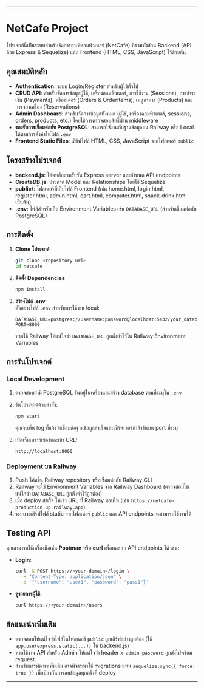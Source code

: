

---

# NetCafe Project

โปรเจกต์นี้เป็นระบบสำหรับจัดการคาเฟ่คอมพิวเตอร์ (NetCafe) ที่รวมทั้งส่วน Backend (API ด้วย Express & Sequelize) และ Frontend (HTML, CSS, JavaScript) ไว้ด้วยกัน

## คุณสมบัติหลัก

- **Authentication**: ระบบ Login/Register สำหรับผู้ใช้ทั่วไป
- **CRUD API**: สำหรับจัดการข้อมูลผู้ใช้, เครื่องคอมพิวเตอร์, การใช้งาน (Sessions), การชำระเงิน (Payments), พรีออเดอร์ (Orders & OrderItems), เมนูอาหาร (Products) และการจองเครื่อง (Reservations)
- **Admin Dashboard**: สำหรับจัดการข้อมูลทั้งหมด (ผู้ใช้, เครื่องคอมพิวเตอร์, sessions, orders, products, etc.) โดยใช้การตรวจสอบสิทธิ์ผ่าน middleware
- **รองรับการเชื่อมต่อกับ PostgreSQL**: สามารถใช้งานกับฐานข้อมูลบน Railway หรือ Local ได้ตามการตั้งค่าในไฟล์ `.env`
- **Frontend Static Files**: เสิร์ฟไฟล์ HTML, CSS, JavaScript จากโฟลเดอร์ `public`

## โครงสร้างโปรเจกต์

- **backend.js**: โค้ดหลักสำหรับรัน Express server และกำหนด API endpoints  
- **CreateDB.js**: ประกาศ Model และ Relationships โดยใช้ Sequelize  
- **public/**: โฟลเดอร์ที่เก็บไฟล์ Frontend (เช่น home.html, login.html, register.html, admin.html, cart.html, computer.html, snack-drink.html เป็นต้น)
- **.env**: ไฟล์สำหรับเก็บ Environment Variables เช่น `DATABASE_URL` (สำหรับเชื่อมต่อกับ PostgreSQL)

## การติดตั้ง

1. **Clone โปรเจกต์**

   ```bash
   git clone <repository-url>
   cd netcafe
   ```

2. **ติดตั้ง Dependencies**

   ```bash
   npm install
   ```

3. **สร้างไฟล์ .env**  
   ตัวอย่างไฟล์ `.env` สำหรับการใช้งาน local:

   ```
   DATABASE_URL=postgres://username:password@localhost:5432/your_database
   PORT=8000
   ```

   หากใช้ Railway ให้แน่ใจว่า `DATABASE_URL` ถูกตั้งค่าไว้ใน Railway Environment Variables

## การรันโปรเจกต์

### Local Development

1. ตรวจสอบว่ามี PostgreSQL รันอยู่ในเครื่องและสร้าง database ตามที่ระบุใน `.env`
2. รันโปรเจกต์ด้วยคำสั่ง:

   ```bash
   npm start
   ```

   คุณจะเห็น log ที่แจ้งว่าเชื่อมต่อฐานข้อมูลสำเร็จและเซิร์ฟเวอร์กำลังรันบน port ที่ระบุ

3. เปิดเว็บเบราว์เซอร์และเข้า URL:

   ```
   http://localhost:8000
   ```

### Deployment บน Railway

1. Push โค้ดขึ้น Railway repository หรือเชื่อมต่อกับ Railway CLI
2. Railway จะใช้ Environment Variables จาก Railway Dashboard (ตรวจสอบให้แน่ใจว่า `DATABASE_URL` ถูกตั้งค่าไว้ถูกต้อง)
3. เมื่อ deploy สำเร็จ ให้เข้า URL ที่ Railway มอบให้ (เช่น `https://netcafe-production.up.railway.app`)  
4. ระบบจะเสิร์ฟไฟล์ static จากโฟลเดอร์ `public` และ API endpoints จะสามารถใช้งานได้

## Testing API

คุณสามารถใช้เครื่องมือเช่น **Postman** หรือ **curl** เพื่อทดสอบ API endpoints ได้ เช่น:

- **Login**:  
  ```bash
  curl -X POST https://<your-domain>/login \
    -H "Content-Type: application/json" \
    -d '{"username": "user1", "password": "pass1"}'
  ```

- **ดูรายการผู้ใช้**:
  ```bash
  curl https://<your-domain>/users
  ```

## ข้อแนะนำเพิ่มเติม

- ตรวจสอบให้แน่ใจว่าไฟล์ในโฟลเดอร์ `public` ถูกเสิร์ฟอย่างถูกต้อง (ใช้ `app.use(express.static(...))` ใน backend.js)
- หากใช้งาน API สำหรับ Admin ให้แน่ใจว่า header `x-admin-password` ถูกส่งไปพร้อม request
- สำหรับการพัฒนาเพิ่มเติม อาจพิจารณาใช้ migrations แทน `sequelize.sync({ force: true })` เพื่อป้องกันการลบข้อมูลทุกครั้งที่ deploy

---
